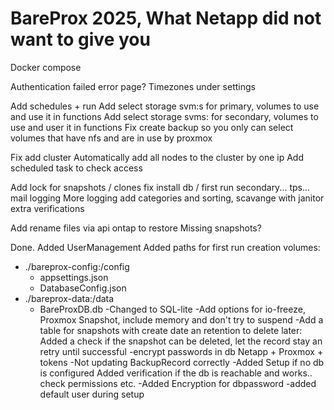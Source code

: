 # BareProx 2025, What Netapp did not want to give you

Docker compose

Authentication failed error page?
Timezones under settings

Add schedules + run
Add select storage svm:s for primary, volumes to use
	and use it in functions
Add select storage svms: for secondary, volumes to use
	and user it in functions
Fix create backup so you only can select volumes that have nfs and are in use by proxmox

Fix add cluster
	Automatically add all nodes to the cluster by one ip
	Add scheduled task to check access

Add lock for snapshots / clones
fix install db / first run
secondary...
tps...
mail
logging
More logging add categories and sorting, scavange with janitor
extra verifications

Add rename files via api ontap to restore
Missing snapshots?





Done.
Added UserManagement
Added paths for first run creation
	volumes:
  - ./bareprox-config:/config
	-	appsettings.json
	-	DatabaseConfig.json
  - ./bareprox-data:/data
	-	BareProxDB.db
-Changed to SQL-lite
-Add options for io-freeze, Proxmox Snapshot, include memory and don't try to suspend
-Add a table for snapshots with create date an retention to delete later:
	Added a check if the snapshot can be deleted, let the record stay an retry until successful
-encrypt passwords in db Netapp + Proxmox + tokens
-Not updating BackupRecord correctly
-Added Setup if no db is configured
	Added verification if the db is reachable and works.. check permissions etc.
-Added Encryption for dbpassword
-added default user during setup
